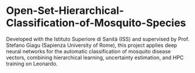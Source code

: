 # Open-Set-Hierarchical-Classification-of-Mosquito-Species
Developed with the Istituto Superiore di Sanità (ISS) and supervised by Prof. Stefano Giagu (Sapienza University of Rome), this project applies deep neural networks for the automatic classification of mosquito disease vectors, combining hierarchical learning, uncertainty estimation, and HPC training on Leonardo.
